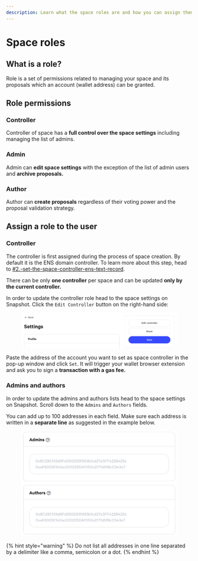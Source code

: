 ```yaml
---
description: Learn what the space roles are and how you can assign them to users.
---
```


# Space roles

## What is a role?

Role is a set of permissions related to managing your space and its proposals which an account (wallet address) can be granted.

## Role permissions

### Controller

Controller of space has a **full control over the space settings** including managing the list of admins.

### Admin

Admin can **edit space settings** with the exception of the list of admin users and **archive proposals.**

### Author

Author can **create proposals** regardless of their voting power and the proposal validation strategy.

## Assign a role to the user

### Controller

The controller is first assigned during the process of space creation. By default it is the ENS domain controller. To learn more about this step, head to [#2.-set-the-space-controller-ens-text-record](create.md#2.-set-the-space-controller-ens-text-record "mention").

There can be only **one controller** per space and can be updated **only by the current controller.**

In order to update the controller role head to the space settings on Snapshot. Click the `Edit Controller` button on the right-hand side:

<figure><img src="../.gitbook/assets/image (5) (1).png" alt=""><figcaption></figcaption></figure>

Paste the address of the account you want to set as space controller in the pop-up window and click `Set`. It will trigger your wallet browser extension and ask you to sign a **transaction with a gas fee.**&#x20;

### **Admins and authors**

In order to update the admins and authors lists head to the space settings on Snapshot. Scroll down to the `Admins` and `Authors` fields.&#x20;

You can add up to 100 addresses in each field. Make sure each address is written in a **separate line** as suggested in the example below.

<figure><img src="../.gitbook/assets/image (2) (1).png" alt=""><figcaption></figcaption></figure>

{% hint style="warning" %}
Do not list all addresses in one line separated by a delimiter like a comma, semicolon or a dot.
{% endhint %}


